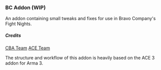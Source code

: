 ### BC Addon (WIP)

An addon containing small tweaks and fixes for use in Bravo Company's Fight Nights.

##### Credits

[CBA Team](https://github.com/CBATeam/CBA_A3)
[ACE Team](https://github.com/acemod/ACE3)

The structure and workflow of this addon is heavily based on the ACE 3 addon for Arma 3.
